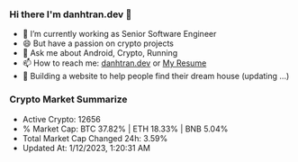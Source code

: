 ### Hi there I'm danhtran.dev 👋

- 🔭 I’m currently working as Senior Software Engineer
- 😄 But have a passion on crypto projects
- 💬 Ask me about Android, Crypto, Running 
- 📫 How to reach me: <a href="https://danhtran.dev" target="_blank">danhtran.dev</a> or <a href="Dan-Resume.pdf" target="_blank">My Resume</a>
- 🌱 Building a website to help people find their dream house (updating ...)

### Crypto Market Summarize
- Active Crypto: 12656
- % Market Cap: BTC 37.82% | ETH 18.33% | BNB 5.04%
- Total Market Cap Changed 24h: 3.59%
- Updated At: 1/12/2023, 1:20:31 AM
